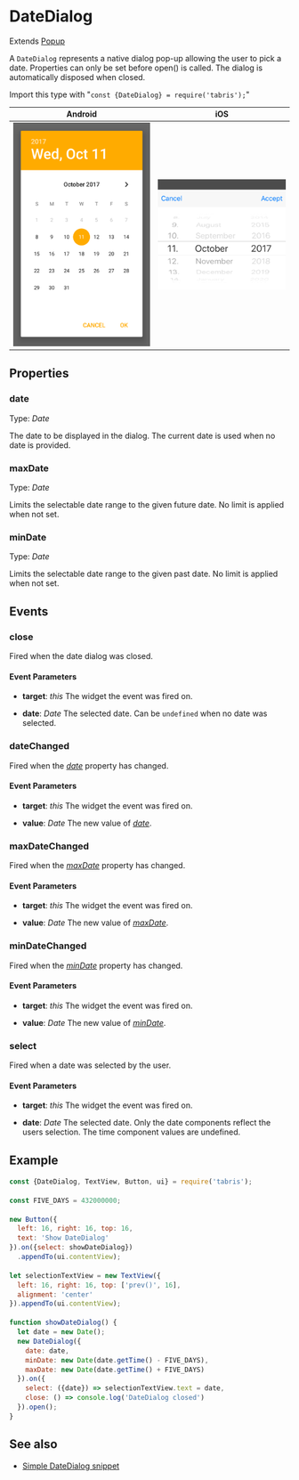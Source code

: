 ---
---
# DateDialog

Extends [Popup](Popup.md)

A `DateDialog` represents a native dialog pop-up allowing the user to pick a date. Properties can only be set before open() is called. The dialog is automatically disposed when closed.

Import this type with "`const {DateDialog} = require('tabris');`"

Android | iOS
--- | ---
![DateDialog on Android](img\android\DateDialog.png) | ![DateDialog on iOS](img\ios\DateDialog.png)

## Properties

### date


Type: *Date*

The date to be displayed in the dialog. The current date is used when no date is provided.

### maxDate


Type: *Date*

Limits the selectable date range to the given future date. No limit is applied when not set.

### minDate


Type: *Date*

Limits the selectable date range to the given past date. No limit is applied when not set.


## Events

### close

Fired when the date dialog was closed.

#### Event Parameters 
- **target**: *this*
    The widget the event was fired on.

- **date**: *Date*
    The selected date. Can be `undefined` when no date was selected.


### dateChanged

Fired when the [*date*](#date) property has changed.

#### Event Parameters 
- **target**: *this*
    The widget the event was fired on.

- **value**: *Date*
    The new value of [*date*](#date).


### maxDateChanged

Fired when the [*maxDate*](#maxDate) property has changed.

#### Event Parameters 
- **target**: *this*
    The widget the event was fired on.

- **value**: *Date*
    The new value of [*maxDate*](#maxDate).


### minDateChanged

Fired when the [*minDate*](#minDate) property has changed.

#### Event Parameters 
- **target**: *this*
    The widget the event was fired on.

- **value**: *Date*
    The new value of [*minDate*](#minDate).


### select

Fired when a date was selected by the user.

#### Event Parameters 
- **target**: *this*
    The widget the event was fired on.

- **date**: *Date*
    The selected date. Only the date components reflect the users selection. The time component values are undefined.





## Example
```js
const {DateDialog, TextView, Button, ui} = require('tabris');

const FIVE_DAYS = 432000000;

new Button({
  left: 16, right: 16, top: 16,
  text: 'Show DateDialog'
}).on({select: showDateDialog})
  .appendTo(ui.contentView);

let selectionTextView = new TextView({
  left: 16, right: 16, top: ['prev()', 16],
  alignment: 'center'
}).appendTo(ui.contentView);

function showDateDialog() {
  let date = new Date();
  new DateDialog({
    date: date,
    minDate: new Date(date.getTime() - FIVE_DAYS),
    maxDate: new Date(date.getTime() + FIVE_DAYS)
  }).on({
    select: ({date}) => selectionTextView.text = date,
    close: () => console.log('DateDialog closed')
  }).open();
}
```
## See also

- [Simple DateDialog snippet](https://github.com/eclipsesource/tabris-js/tree/v2.8.0/snippets/datedialog.js)
